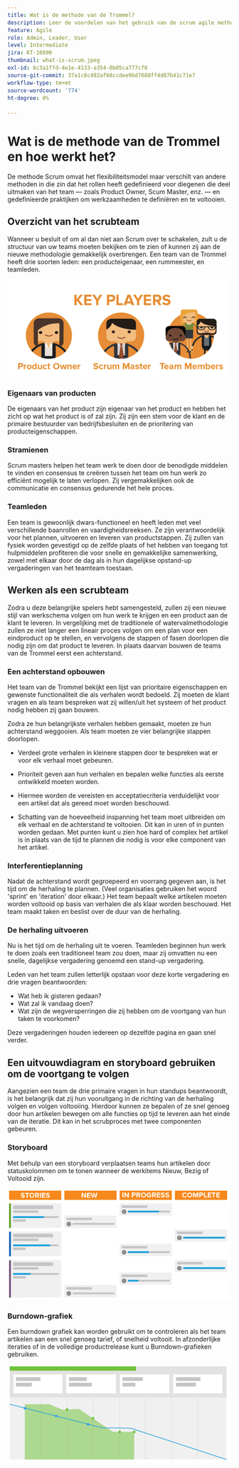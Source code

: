 ```yaml
---
title: Wat is de methode van de Trommel?
description: Leer de voordelen van het gebruik van de scrum agile methodologie.
feature: Agile
role: Admin, Leader, User
level: Intermediate
jira: KT-10890
thumbnail: what-is-scrum.jpeg
exl-id: 6c3a1ffd-4e1e-4133-a354-0b05ca777cf8
source-git-commit: 37a1c8c492af68ccdee9bd7688ff4d07b41c71e7
workflow-type: tm+mt
source-wordcount: '774'
ht-degree: 0%

---
```


# Wat is de methode van de Trommel en hoe werkt het?

De methode Scrum omvat het flexibiliteitsmodel maar verschilt van andere methoden in die zin dat het rollen heeft gedefinieerd voor diegenen die deel uitmaken van het team — zoals Product Owner, Scum Master, enz. — en gedefinieerde praktijken om werkzaamheden te definiëren en te voltooien.

## Overzicht van het scrubteam

Wanneer u besluit of om al dan niet aan Scrum over te schakelen, zult u de structuur van uw teams moeten bekijken om te zien of kunnen zij aan de nieuwe methodologie gemakkelijk overbrengen. Een team van de Trommel heeft drie soorten leden: een producteigenaar, een rummeester, en teamleden.

![ de teamleden van het Trommel ](assets/scrumteammembers-01.png)

### Eigenaars van producten

De eigenaars van het product zijn eigenaar van het product en hebben het zicht op wat het product is of zal zijn. Zij zijn een stem voor de klant en de primaire bestuurder van bedrijfsbesluiten en de prioritering van producteigenschappen.


### Stramienen

Scrum masters helpen het team werk te doen door de benodigde middelen te vinden en consensus te creëren tussen het team om hun werk zo efficiënt mogelijk te laten verlopen. Zij vergemakkelijken ook de communicatie en consensus gedurende het hele proces.


### Teamleden

Een team is gewoonlijk dwars-functioneel en heeft leden met veel verschillende baanrollen en vaardigheidsreeksen. Ze zijn verantwoordelijk voor het plannen, uitvoeren en leveren van productstappen. Zij zullen van fysiek worden gevestigd op de zelfde plaats of het hebben van toegang tot hulpmiddelen profiteren die voor snelle en gemakkelijke samenwerking, zowel met elkaar door de dag als in hun dagelijkse opstand-up vergaderingen van het teamteam toestaan.


## Werken als een scrubteam

Zodra u deze belangrijke spelers hebt samengesteld, zullen zij een nieuwe stijl van werkschema volgen om hun werk te krijgen en een product aan de klant te leveren. In vergelijking met de traditionele of watervalmethodologie zullen ze niet langer een lineair proces volgen om een plan voor een eindproduct op te stellen, en vervolgens de stappen of fasen doorlopen die nodig zijn om dat product te leveren. In plaats daarvan bouwen de teams van de Trommel eerst een achterstand.



### Een achterstand opbouwen

Het team van de Trommel bekijkt een lijst van prioritaire eigenschappen en gewenste functionaliteit die als verhalen wordt bedoeld. Zij moeten de klant vragen en als team bespreken wat zij willen/uit het systeem of het product nodig hebben zij gaan bouwen.


Zodra ze hun belangrijkste verhalen hebben gemaakt, moeten ze hun achterstand weggooien. Als team moeten ze vier belangrijke stappen doorlopen.


* Verdeel grote verhalen in kleinere stappen door te bespreken wat er voor elk verhaal moet gebeuren.

* Prioriteit geven aan hun verhalen en bepalen welke functies als eerste ontwikkeld moeten worden.

* Hiermee worden de vereisten en acceptatiecriteria verduidelijkt voor een artikel dat als gereed moet worden beschouwd.

* Schatting van de hoeveelheid inspanning het team moet uitbreiden om elk verhaal en de achterstand te voltooien. Dit kan in uren of in punten worden gedaan. Met punten kunt u zien hoe hard of complex het artikel is in plaats van de tijd te plannen die nodig is voor elke component van het artikel.


### Interferentieplanning

Nadat de achterstand wordt gegroepeerd en voorrang gegeven aan, is het tijd om de herhaling te plannen. (Veel organisaties gebruiken het woord &#39;sprint&#39; en &#39;iteration&#39; door elkaar.) Het team bepaalt welke artikelen moeten worden voltooid op basis van verhalen die als klaar worden beschouwd. Het team maakt taken en beslist over de duur van de herhaling.



### De herhaling uitvoeren

Nu is het tijd om de herhaling uit te voeren. Teamleden beginnen hun werk te doen zoals een traditioneel team zou doen, maar zij omvatten nu een snelle, dagelijkse vergadering genoemd een stand-up vergadering.

Leden van het team zullen letterlijk opstaan voor deze korte vergadering en drie vragen beantwoorden:

* Wat heb ik gisteren gedaan?
* Wat zal ik vandaag doen?
* Wat zijn de wegversperringen die zij hebben om de voortgang van hun taken te voorkomen?


Deze vergaderingen houden iedereen op dezelfde pagina en gaan snel verder.



## Een uitvouwdiagram en storyboard gebruiken om de voortgang te volgen

Aangezien een team de drie primaire vragen in hun standups beantwoordt, is het belangrijk dat zij hun vooruitgang in de richting van de herhaling volgen en volgen voltooiing. Hierdoor kunnen ze bepalen of ze snel genoeg door hun artikelen bewegen om alle functies op tijd te leveren aan het einde van de iteratie. Dit kan in het scrubproces met twee componenten gebeuren.


### Storyboard

Met behulp van een storyboard verplaatsen teams hun artikelen door statuskolommen om te tonen wanneer de werkitems Nieuw, Bezig of Voltooid zijn.

![ Storyboard ](assets/storyboard-01.png)


### Burndown-grafiek

Een burndown grafiek kan worden gebruikt om te controleren als het team artikelen aan een snel genoeg tarief, of snelheid voltooit. In afzonderlijke iteraties of in de volledige productrelease kunt u Burndown-grafieken gebruiken.

![ Grafiek Burndown ](assets/burndown-01.png)
